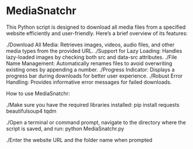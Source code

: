 # MediaSnatchr

This Python script is designed to download all media files from a specified website efficiently and user-friendly. 
Here’s a brief overview of its features:

./Download All Media: Retrieves images, videos, audio files, and other media types from the provided URL.
./Support for Lazy Loading: Handles lazy-loaded images by checking both src and data-src attributes.
./File Name Management: Automatically renames files to avoid overwriting existing ones by appending a number.
./Progress Indicator: Displays a progress bar during downloads for better user experience.
./Robust Error Handling: Provides informative error messages for failed downloads.

How to use MediaSnatchr:

./Make sure you have the required libraries installed:
pip install requests beautifulsoup4 tqdm

./Open a terminal or command prompt, navigate to the directory where the script is saved, and run:
python MediaSnatchr.py

./Enter the website URL and the folder name when prompted

